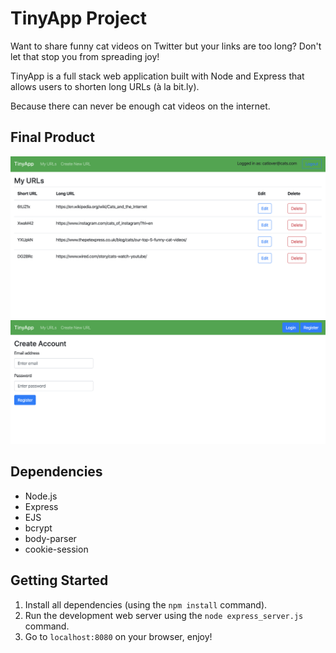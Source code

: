 # TinyApp Project

Want to share funny cat videos on Twitter but your links are too long? Don't let that stop you from spreading  joy!

TinyApp is a full stack web application built with Node and Express that allows users to shorten long URLs (à la bit.ly). 

Because there can never be enough cat videos on the internet.

## Final Product

!["Screenshot of urls page"](https://github.com/berk-ozer/tinyapp/blob/master/docs/urls-page.png?raw=true)
!["Screenshot of registration page"](https://github.com/berk-ozer/tinyapp/blob/master/docs/registration-page.png?raw=true)

## Dependencies

- Node.js
- Express
- EJS
- bcrypt
- body-parser
- cookie-session

## Getting Started

1) Install all dependencies (using the `npm install` command).
2) Run the development web server using the `node express_server.js` command.
3) Go to `localhost:8080` on your browser, enjoy!